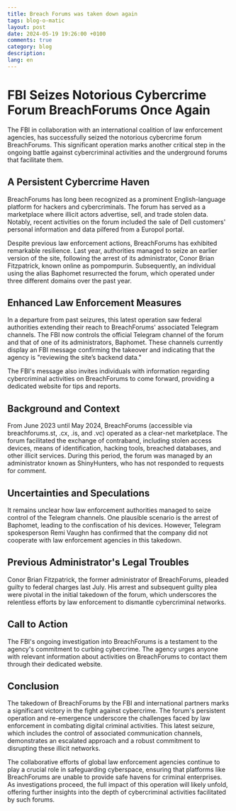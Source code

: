 ```yaml
---
title: Breach Forums was taken down again
tags: blog-o-matic
layout: post
date: 2024-05-19 19:26:00 +0100
comments: true
category: blog
description:
lang: en
---
```


# FBI Seizes Notorious Cybercrime Forum BreachForums Once Again
The FBI in collaboration with an international coalition of law enforcement agencies, has successfully seized the notorious cybercrime forum BreachForums. This significant operation marks another critical step in the ongoing battle against cybercriminal activities and the underground forums that facilitate them.

## A Persistent Cybercrime Haven
BreachForums has long been recognized as a prominent English-language platform for hackers and cybercriminals. The forum has served as a marketplace where illicit actors advertise, sell, and trade stolen data. Notably, recent activities on the forum included the sale of Dell customers' personal information and data pilfered from a Europol portal.

Despite previous law enforcement actions, BreachForums has exhibited remarkable resilience. Last year, authorities managed to seize an earlier version of the site, following the arrest of its administrator, Conor Brian Fitzpatrick, known online as pompompurin. Subsequently, an individual using the alias Baphomet resurrected the forum, which operated under three different domains over the past year.

## Enhanced Law Enforcement Measures
In a departure from past seizures, this latest operation saw federal authorities extending their reach to BreachForums' associated Telegram channels. The FBI now controls the official Telegram channel of the forum and that of one of its administrators, Baphomet. These channels currently display an FBI message confirming the takeover and indicating that the agency is "reviewing the site’s backend data."

The FBI's message also invites individuals with information regarding cybercriminal activities on BreachForums to come forward, providing a dedicated website for tips and reports.

## Background and Context
From June 2023 until May 2024, BreachForums (accessible via breachforums.st, .cx, .is, and .vc) operated as a clear-net marketplace. The forum facilitated the exchange of contraband, including stolen access devices, means of identification, hacking tools, breached databases, and other illicit services. During this period, the forum was managed by an administrator known as ShinyHunters, who has not responded to requests for comment.

## Uncertainties and Speculations
It remains unclear how law enforcement authorities managed to seize control of the Telegram channels. One plausible scenario is the arrest of Baphomet, leading to the confiscation of his devices. However, Telegram spokesperson Remi Vaughn has confirmed that the company did not cooperate with law enforcement agencies in this takedown.

## Previous Administrator's Legal Troubles
Conor Brian Fitzpatrick, the former administrator of BreachForums, pleaded guilty to federal charges last July. His arrest and subsequent guilty plea were pivotal in the initial takedown of the forum, which underscores the relentless efforts by law enforcement to dismantle cybercriminal networks.

## Call to Action
The FBI's ongoing investigation into BreachForums is a testament to the agency's commitment to curbing cybercrime. The agency urges anyone with relevant information about activities on BreachForums to contact them through their dedicated website.

## Conclusion
The takedown of BreachForums by the FBI and international partners marks a significant victory in the fight against cybercrime. The forum's persistent operation and re-emergence underscore the challenges faced by law enforcement in combating digital criminal activities. This latest seizure, which includes the control of associated communication channels, demonstrates an escalated approach and a robust commitment to disrupting these illicit networks.

The collaborative efforts of global law enforcement agencies continue to play a crucial role in safeguarding cyberspace, ensuring that platforms like BreachForums are unable to provide safe havens for criminal enterprises. As investigations proceed, the full impact of this operation will likely unfold, offering further insights into the depth of cybercriminal activities facilitated by such forums.